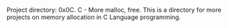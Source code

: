 Project directory: 0x0C. C - More malloc, free.
This is a directory for more projects on memory allocation in C Language programming.

